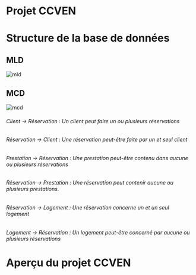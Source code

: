 # Projet CCVEN

# Structure de la base de données

## MLD
![mld](https://github.com/HoanganhBTS/ProjetAP/assets/124345096/3f1667f5-ec25-4ffb-bbc2-173c0783f999)


## MCD
![mcd](https://github.com/HoanganhBTS/ProjetAP/assets/124345096/08a85bcc-2955-4fb6-96b4-3d80596b86d4)

###### Client → Réservation : Un client peut faire un ou plusieurs réservations
###### Réservation → Client : Une réservation peut-être faite par un et seul client
###### Prestation → Réservation : Une prestation peut-être contenu dans aucune ou plusieurs réservations
###### Réservation → Prestation : Une réservation peut contenir aucune ou plusieurs prestations.
###### Réservation → Logement : Une réservation concerne un et un seul logement
###### Logement → Réservation : Un logement peut-être concerné par aucune ou plusieurs réservations

# Aperçu du projet CCVEN 

